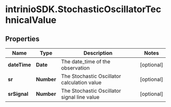 # intrinioSDK.StochasticOscillatorTechnicalValue

## Properties
Name | Type | Description | Notes
------------ | ------------- | ------------- | -------------
**dateTime** | **Date** | The date_time of the observation | [optional] 
**sr** | **Number** | The Stochastic Oscillator calculation value | [optional] 
**srSignal** | **Number** | The Stochastic Oscillator signal line value | [optional] 


